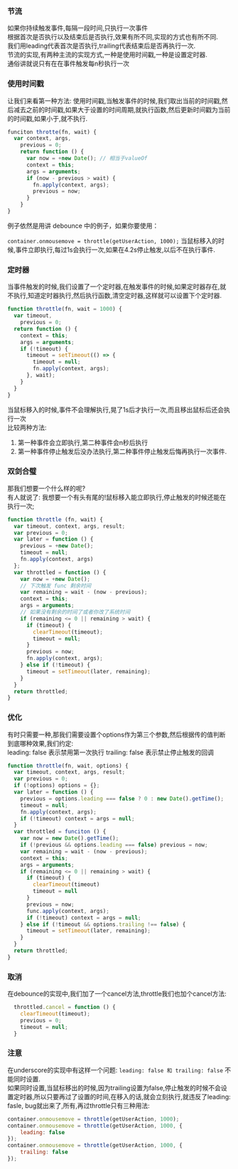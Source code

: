 ### 节流
如果你持续触发事件,每隔一段时间,只执行一次事件  
根据首次是否执行以及结束后是否执行,效果有所不同,实现的方式也有所不同.  
我们用leading代表首次是否执行,trailing代表结束后是否再执行一次.  
节流的实现,有两种主流的实现方式,一种是使用时间戳,一种是设置定时器.  
通俗讲就说只有在在事件触发每n秒执行一次

### 使用时间戳
让我们来看第一种方法: 使用时间戳,当触发事件的时候,我们取出当前的时间戳,然后减去之前的时间戳,如果大于设置的时间周期,就执行函数,然后更新时间戳为当前的时间戳,如果小于,就不执行.  
```js
funciton throtte(fn, wait) {
  var context, args,
    previous = 0;
    return function () {
      var now = +new Date(); // 相当于valueOf
      context = this;
      args = arguments;
      if (now - previous > wait) {
        fn.apply(context, args);
        previous = now;
      }
    }
}
```
例子依然是用讲 debounce 中的例子，如果你要使用：

`container.onmousemove = throttle(getUserAction, 1000);`
当鼠标移入的时候,事件立即执行,每过1s会执行一次,如果在4.2s停止触发,以后不在执行事件.

### 定时器
当事件触发的时候,我们设置了一个定时器,在触发事件的时候,如果定时器存在,就不执行,知道定时器执行,然后执行函数,清空定时器,这样就可以设置下个定时器.  
```js
function throttle(fn, wait = 1000) {
  var timeout,
    previous = 0;
  return function () {
    context = this;
    args = arguments;
    if (!timeout) {
      timeout = setTimeout(() => {
        timeout = null;
        fn.apply(context, args);
      }, wait);
    }
  }
} 
```
当鼠标移入的时候,事件不会理解执行,晃了1s后才执行一次,而且移出鼠标后还会执行一次  
比较两种方法:  
1. 第一种事件会立即执行,第二种事件会n秒后执行
2. 第一种事件停止触发后没办法执行,第二种事件停止触发后悔再执行一次事件.

### 双剑合璧
那我们想要一个什么样的呢?  
有人就说了: 我想要一个有头有尾的!鼠标移入能立即执行,停止触发的时候还能在执行一次;  
```js
function throttle (fn, wait) {
  var timeout, context, args, result;
  var previous = 0;
  var later = function () {
    previous = +new Date();
    timeout = null;
    fn.apply(context, args)
  };
  var throttled = function () {
    var now = +new Date();
    // 下次触发 func 剩余时间
    var remaining = wait - (now - previous);
    context = this;
    args = arguments;
    // 如果没有剩余的时间了或者你改了系统时间
    if (remaining <= 0 || remaining > wait) {
      if (timeout) {
        clearTimeout(timeout);
        timeout = null;
      }
      previous = now;
      fn.apply(context, args);
    } else if (!timeout) {
      timeout = setTimeout(later, remaining);
    }
  }
  return throttled;
}
```

### 优化
有时只需要一种,那我们需要设置个options作为第三个参数,然后根据传的值判断到底哪种效果,我们约定:  
leading: false 表示禁用第一次执行
trailing: false 表示禁止停止触发的回调
```js
function throttle(fn, wait, options) {
  var timeout, context, args, result;
  var previous = 0;
  if (!options) options = {};
  var later = function () {
    previous = options.leading === false ? 0 : new Date().getTime();
    timeout = null;
    fn.apply(context, args);
    if (!timeout) context = args = null;
  }
  var throttled = funciton () {
    var now = new Date().getTime();
    if (!previous && options.leading === false) previous = now;
    var remaining = wait - (now - previous);
    context = this;
    args = arguments;
    if (remaining <= 0 || remaining > wait) {
      if (timeout) {
        clearTimeout(timeout)
        timeout = null
      }
      previous = now;
      func.apply(context, args);
      if (!timeout) context = args = null;
    } else if (!timeout && options.trailing !== false) {
      timeout = setTimeout(later, remaining);
    }
  }
  return throttled;
}
```

### 取消
在debounce的实现中,我们加了一个cancel方法,throttle我们也加个cancel方法:  
```JavaScript
  throttled.cancel = function () {
    clearTimeout(timeout);
    previous = 0;
    timeout = null;
  }
```
### 注意
在underscore的实现中有这样一个问题: 
```leading: false 和 trailing: false``` 不能同时设置.  
如果同时设置,当鼠标移出的时候,因为trailing设置为false,停止触发的时候不会设置定时器,所以只要再过了设置的时间,在移入的话,就会立刻执行,就违反了leading: fasle, bug就出来了,所有,再过throttle只有三种用法:  
```JavaScript
container.onmousemove = throttle(getUserAction, 1000);
container.onmousemove = throttle(getUserAction, 1000, {
    leading: false
});
container.onmousemove = throttle(getUserAction, 1000, {
    trailing: false
});
```